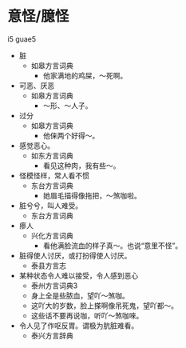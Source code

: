 # 意怪/臆怪
i5 guae5
+ 脏
  * 如皋方言词典
    - 他家满地的鸡屎，～死啊。
+ 可恶、厌恶
  * 如皋方言词典
    - ～形、～人子。
+ 过分
  * 如皋方言词典
    - 他俫两个好得～。
+ 感觉恶心。
  * 如东方言词典
    - 看见这种肉，我有些～。
+ 怪模怪样，常人看不惯
  * 东台方言词典
    - 她眉毛描得像拖把，～煞咖啦。
+ 脏兮兮，叫人难受。
  * 东台方言词典
+ 瘆人
  * 兴化方言词典
    - 看他满脸流血的样子真～。也说“意里不怪”。
+ 脏得使人讨厌，或打扮得使人讨厌。
  * 泰县方言志
+ 某种状态令人难以接受，令人感到恶心
  * 泰州方言词典3
  - 身上全是些脓血，望吖～煞咖。
  - 这吖大的岁数，脸上搽啊像吊死鬼，望吖都～。
  - 这些话不要再说咖，听吖～煞咖唻。
+ 令人见了作呕反胃。谓极为肮脏难看。
  * 泰兴方言辞典

<!--
泰兴方言辞典作“异怪”
-->
